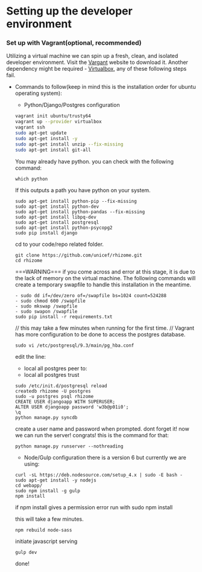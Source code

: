 # Setting up the developer environment

### Set up with Vagrant(optional, recommended)
Utilizing a virtual machine we can spin up a fresh, clean, and isolated developer environment. Visit the [Vargant](https://www.vagrantup.com/) website to download it. Another dependency might be required - [Virtualbox](https://www.virtualbox.org/wiki/Downloads), any of these following steps fail.
* Commands to follow(keep in mind this is the installation order for ubuntu operating system):
  - Python/Django/Postgres configuration
  ```bash
  vagrant init ubuntu/trusty64
  vagrant up --provider virtualbox
  vagrant ssh
  sudo apt-get update
  sudo apt-get install -y
  sudo apt-get install unzip --fix-missing
  sudo apt-get install git-all
  ```
  You may already have python. you can check with the following command:
  ```
  which python
  ```
  If this outputs a path you have python on your system.
  ```
  sudo apt-get install python-pip --fix-missing
  sudo apt-get install python-dev
  sudo apt-get install python-pandas --fix-missing
  sudo apt-get install libpq-dev
  sudo apt-get install postgresql
  sudo apt-get install python-psycopg2
  sudo pip install django
  ```
  cd to your code/repo related folder.
  ```
  git clone https://github.com/unicef/rhizome.git
  cd rhizome
  ```
  ===WARNING=== if you come across and error at this stage, it is due to the lack of memory on the virtual machine. The following commands will create a temporary swapfile to handle this installation in the meantime.
  ```
  - sudo dd if=/dev/zero of=/swapfile bs=1024 count=524288
  - sudo chmod 600 /swapfile
  - sudo mkswap /swapfile
  - sudo swapon /swapfile
  sudo pip install -r requirements.txt
  ```
  // this may take a few minutes when running for the first time.
  // Vagrant has more configuration to be done to access the postgres database.
  ```
  sudo vi /etc/postgresql/9.3/main/pg_hba.conf
  ```
  edit the line:
  - local   all             postgres                                peer
  to:
  - local   all             postgres                                trust
  ```
  sudo /etc/init.d/postgresql reload
  createdb rhizome -U postgres
  sudo -u postgres psql rhizome
  CREATE USER djangoapp WITH SUPERUSER;
  ALTER USER djangoapp password 'w3b@p01i0';
  \q
  python manage.py syncdb
  ```
  create a user name and password when prompted. dont forget it!
  now we can run the server! congrats! this is the command for that:
  ```
  python manage.py runserver --nothreading
  ```
  - Node/Gulp configuration
  there is a version 6 but currently we are using:
  ```
  curl -sL https://deb.nodesource.com/setup_4.x | sudo -E bash -
  sudo apt-get install -y nodejs
  cd webapp/
  sudo npm install -g gulp
  npm install
  ```
  if npm install gives a permission error run with sudo npm install

  this will take a few minutes.
  ```
  npm rebuild node-sass
  ```
  initiate javascript serving
  ```
  gulp dev
  ```
  done!